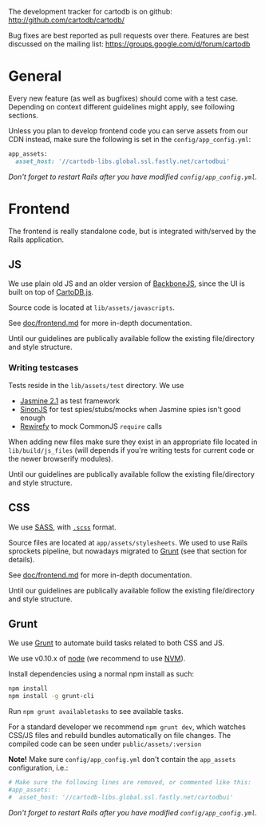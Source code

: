 The development tracker for cartodb is on github:
http://github.com/cartodb/cartodb/

Bug fixes are best reported as pull requests over there.
Features are best discussed on the mailing list:
https://groups.google.com/d/forum/cartodb

# General

Every new feature (as well as bugfixes) should come with a test case. Depending on context different guidelines might
apply, see following sections.

Unless you plan to develop frontend code you can serve assets from our CDN instead, make sure the following is set in
the `config/app_config.yml`:

```ruby
app_assets: 
  asset_host: '//cartodb-libs.global.ssl.fastly.net/cartodbui'
```

_Don't forget to restart Rails after you have modified `config/app_config.yml`._

# Frontend

The frontend is really standalone code, but is integrated with/served by the Rails application.

## JS

We use plain old JS and an older version of
[BackboneJS](http://htmlpreview.github.io/?https://raw.github.com/jashkenas/backbone/0.9.2/index.html),
since the UI is built on top of [CartoDB.js](https://github.com/CartoDB/cartodb.js).

Source code is located at `lib/assets/javascripts`.

See [doc/frontend.md](doc/frontend.md) for more in-depth documentation.

Until our guidelines are publically available follow the existing file/directory and style structure.

### Writing testcases

Tests reside in the `lib/assets/test` directory. We use
 - [Jasmine 2.1](jasmine.github.io/2.1/introduction.html) as test framework
 - [SinonJS](sinonjs.org) for test spies/stubs/mocks when Jasmine spies isn't good enough
 - [Rewirefy](https://github.com/i-like-robots/rewireify) to mock CommonJS `require` calls

When adding new files make sure they exist in an appropriate file located in `lib/build/js_files` (will depends
if you're writing tests for current code or the newer browserify modules).

Until our guidelines are publically available follow the existing file/directory and style structure.

## CSS

We use [SASS](http://sass-lang.com/),
 with [`.scss`](http://www.thesassway.com/editorial/sass-vs-scss-which-syntax-is-better) format.

Source files are located at `app/assets/stylesheets`. We used to use Rails sprockets pipeline,
 but nowadays migrated to [Grunt](#grunt) (see that section for details).

See [doc/frontend.md](doc/frontend.md) for more in-depth documentation.

Until our guidelines are publically available follow the existing file/directory and style structure.

## Grunt

We use [Grunt](http://gruntjs.com/) to automate build tasks related to both CSS and JS.

We use v0.10.x of [node](http://nodejs.org/) (we recommend to use [NVM](https://github.com/creationix/nvm)).

Install dependencies using a normal npm install as such:
```bash
npm install
npm install -g grunt-cli
```

Run `npm grunt availabletasks` to see available tasks.

For a standard developer we recommend `npm grunt dev`, which watches CSS/JS files and rebuild bundles automatically on
file changes. The compiled code can be seen under `public/assets/:version`

**Note!** Make sure `config/app_config.yml` don't contain the `app_assets` configuration, i.e.:

```ruby
# Make sure the following lines are removed, or commented like this:
#app_assets: 
#  asset_host: '//cartodb-libs.global.ssl.fastly.net/cartodbui'
```

_Don't forget to restart Rails after you have modified `config/app_config.yml`._

